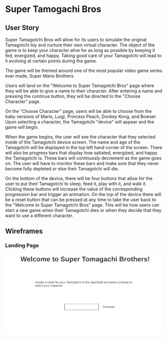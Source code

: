 # Super Tamogachi Bros

## User Story

Super Tamagotchi Bros will allow for its users to simulate the original Tamagotchi toy and nurture their own virtual character. The object of the game is to keep your character alive for as long as possible by keeping it fed, energized, and happy. Taking good care of your Tamagotchi will lead to it evolving at certain points during the game.

 The game will be themed around one of the most popular video game series ever made, Super Mario Brothers. 

 Users will land on the "Welcome to Super Tamagotchi Bros" page where they will be able to give a name to their character. After entering a name and pressing the continue button, they will be directed to the "Choose Character" page.

 On the "Choose Character" page, users will be able to choose from the baby versions of Mario, Luigi, Princess Peach, Donkey Kong, and Bowser. Upon selecting a character, the Tamagotchi "device" will appear and the game will begin.

 When the game begins, the user will see the character that they selected inside of the Tamagotchi device screen. The name and age of the Tamagotchi will be displayed in the top left hand corner of the screen. There will also be progress bars that display how satiated, energized, and happy the Tamagotchi is. These bars will continuosly decrement as the game goes on. The user will have to monitor these bars and make sure that they never become fully depleted or else their Tamagotchi will die.
 
 On the bottom of the device, there will be four buttons that allow for the user to put their Tamagotchi to sleep, feed it, play with it, and walk it. Clicking these buttons will increase the value of the corresponding progression bar and trigger an animation. On the top of the device there will be a reset button that can be pressed at any time to take the user back to the "Welcome to Super Tamagotchi Bros" page. This will be how users can start a new game when their Tamagotchi dies or when they decide that they want to use a different character.


## Wireframes

### Landing Page
![image](assets/First.png)


